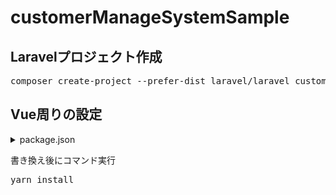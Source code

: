 # customerManageSystemSample

## Laravelプロジェクト作成

<pre>
composer create-project --prefer-dist laravel/laravel customer_manage_system_sample
</pre>

## Vue周りの設定

<details>
<summary>package.json</summary>

~~~ json
{
    "private": true,
    "scripts": {
        "dev": "yarn run development",
        "development": "mix",
        "watch": "mix watch",
        "watch-poll": "mix watch -- --watch-options-poll=1000",
        "hot": "mix watch --hot",
        "prod": "yarn run production",
        "production": "mix --production",
        "postinstall": "yarn run prod"
    },
    "devDependencies": {
        "@mdi/font": "^5.9.55",
        "axios": "^0.21",
        "cross-env": "^7.0",
        "deepmerge": "^4.2.2",
        "laravel-mix": "^6.0.19",
        "lodash": "^4.17.21",
        "postcss": "^8.2.15",
        "postcss-loader": "^5.3.0",
        "resolve-url-loader": "^4.0.0",
        "sass": "~1.32",
        "sass-loader": "^12.1.0",
        "vue": "^2.6.12",
        "vue-loader": "^15.9.5",
        "vue-router": "^3.5.1",
        "vue-template-compiler": "^2.6.12"
    },
    "dependencies": {
        "vuetify": "^2.5.8"
    }
}
~~~
</details>

書き換え後にコマンド実行
<pre>
yarn install
</pre>